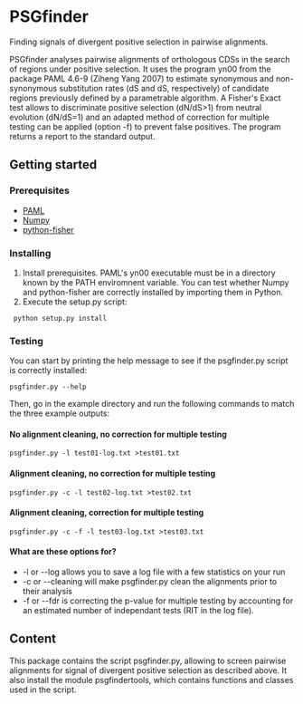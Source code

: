 # PSGfinder
Finding signals of divergent positive selection in pairwise alignments.

PSGfinder analyses pairwise alignments of orthologous CDSs in the search of
regions under positive selection. It uses the program yn00 from the package PAML
4.6-9 (Ziheng Yang 2007) to estimate synonymous and non-synonymous substitution
rates (dS and dS, respectively) of candidate regions previously defined by a
parametrable algorithm. A Fisher's Exact test allows to discriminate positive
selection (dN/dS>1) from neutral evolution (dN/dS=1) and an adapted method of 
correction for multiple testing can be applied (option -f) to prevent false
positives. The program returns a report to the standard output.

## Getting started

### Prerequisites
- [PAML](http://abacus.gene.ucl.ac.uk/software/paml.html)
- [Numpy](http://www.numpy.org/)
- [python-fisher](https://pypi.python.org/pypi/fisher/)

### Installing
1. Install prerequisites. PAML's yn00 executable must be in a directory known
  by the PATH enviromnent variable. You can test whether Numpy and python-fisher
  are correctly installed by importing them in Python.
 2. Execute the setup.py script:
  ```
   python setup.py install
  ```
### Testing
You can start by printing the help message to see if the psgfinder.py script is
correctly installed:
  ```
  psgfinder.py --help
  ```
Then, go in the example directory and run the following commands to match the 
three example outputs:

#### No alignment cleaning, no correction for multiple testing
  ```
  psgfinder.py -l test01-log.txt >test01.txt
  ```

#### Alignment cleaning, no correction for multiple testing
  ```
  psgfinder.py -c -l test02-log.txt >test02.txt
  ```

#### Alignment cleaning, correction for multiple testing
  ```
  psgfinder.py -c -f -l test03-log.txt >test03.txt
  ```

#### What are these options for?
 - -l or --log allows you to save a log file with a few statistics on your run
 - -c or --cleaning will make psgfinder.py clean the alignments prior to their
   analysis
 - -f or --fdr is correcting the p-value for multiple testing by accounting for
   an estimated number of independant tests (RIT in the log file).

## Content                             
This package contains the script psgfinder.py, allowing to screen pairwise
alignments for signal of divergent positive selection as described above. It
also install the module psgfindertools, which contains functions and classes
used in the script.


